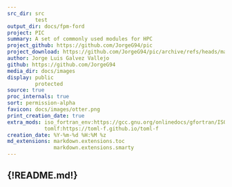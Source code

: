 ```yaml
---
src_dir: src
         test
output_dir: docs/fpm-ford
project: PIC
summary: A set of commonly used modules for HPC
project_github: https://github.com/JorgeG94/pic
project_download: https://github.com/JorgeG94/pic/archive/refs/heads/main.zip
author: Jorge Luis Galvez Vallejo
github: https://github.com/JorgeG94
media_dir: docs/images
display: public
         protected
source: true
proc_internals: true
sort: permission-alpha
favicon: docs/images/otter.png
print_creation_date: true
extra_mods: iso_fortran_env:https://gcc.gnu.org/onlinedocs/gfortran/ISO_005fFORTRAN_005fENV.html
            tomlf:https://toml-f.github.io/toml-f
creation_date: %Y-%m-%d %H:%M %z
md_extensions: markdown.extensions.toc
               markdown.extensions.smarty
---
```

{!README.md!}
---
